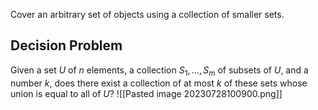 Cover an arbitrary set of objects using a collection of smaller sets.
## Decision Problem
Given a set $U$ of $n$ elements, a collection $S_1, . . . , S_m$ of subsets of $U$, and a number $k$, does there exist a collection of at most $k$ of these sets whose union is equal to all of $U$?
![[Pasted image 20230728100900.png]]